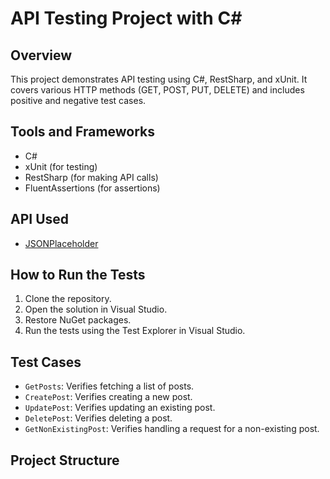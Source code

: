 # API Testing Project with C#

## Overview
This project demonstrates API testing using C#, RestSharp, and xUnit. It covers various HTTP methods (GET, POST, PUT, DELETE) and includes positive and negative test cases.

## Tools and Frameworks
- C#
- xUnit (for testing)
- RestSharp (for making API calls)
- FluentAssertions (for assertions)

## API Used
- [JSONPlaceholder](https://jsonplaceholder.typicode.com/)

## How to Run the Tests
1. Clone the repository.
2. Open the solution in Visual Studio.
3. Restore NuGet packages.
4. Run the tests using the Test Explorer in Visual Studio.

## Test Cases
- `GetPosts`: Verifies fetching a list of posts.
- `CreatePost`: Verifies creating a new post.
- `UpdatePost`: Verifies updating an existing post.
- `DeletePost`: Verifies deleting a post.
- `GetNonExistingPost`: Verifies handling a request for a non-existing post.

## Project Structure
